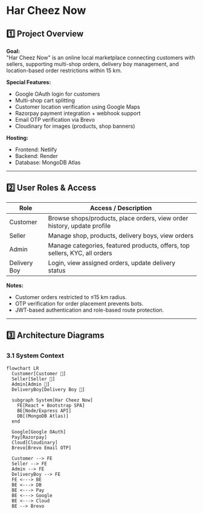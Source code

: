 # Har Cheez Now

## 1️⃣ Project Overview

**Goal:**  
"Har Cheez Now" is an online local marketplace connecting customers with sellers, supporting multi-shop orders, delivery boy management, and location-based order restrictions within 15 km.

**Special Features:**  
- Google OAuth login for customers  
- Multi-shop cart splitting  
- Customer location verification using Google Maps  
- Razorpay payment integration + webhook support  
- Email OTP verification via Brevo  
- Cloudinary for images (products, shop banners)  

**Hosting:**  
- Frontend: Netlify  
- Backend: Render  
- Database: MongoDB Atlas  

---

## 2️⃣ User Roles & Access

| Role          | Access / Description                                                                 |
|---------------|-------------------------------------------------------------------------------------|
| Customer      | Browse shops/products, place orders, view order history, update profile             |
| Seller        | Manage shop, products, delivery boys, view orders                                   |
| Admin         | Manage categories, featured products, offers, top sellers, KYC, all orders          |
| Delivery Boy  | Login, view assigned orders, update delivery status                                 |

**Notes:**  
- Customer orders restricted to ≤15 km radius.  
- OTP verification for order placement prevents bots.  
- JWT-based authentication and role-based route protection.  

---

## 3️⃣ Architecture Diagrams

### **3.1 System Context**

```mermaid
flowchart LR
  Customer[Customer 👤]
  Seller[Seller 👤]
  Admin[Admin 👤]
  DeliveryBoy[Delivery Boy 👤]

  subgraph System[Har Cheez Now]
    FE[React + Bootstrap SPA]
    BE[Node/Express API]
    DB[(MongoDB Atlas)]
  end

  Google[Google OAuth]
  Pay[Razorpay]
  Cloud[Cloudinary]
  Brevo[Brevo Email OTP]

  Customer --> FE
  Seller --> FE
  Admin --> FE
  DeliveryBoy --> FE
  FE <---> BE
  BE <---> DB
  BE <---> Pay
  BE <---> Google
  BE <---> Cloud
  BE --> Brevo
